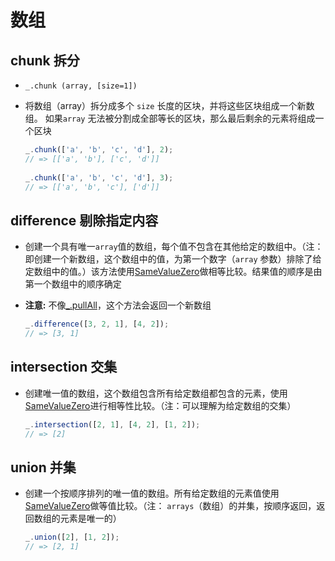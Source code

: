 # 数组

## chunk 拆分

*   `_.chunk (array, [size=1])`

*   将数组（array）拆分成多个 `size` 长度的区块，并将这些区块组成一个新数组。 如果`array` 无法被分割成全部等长的区块，那么最后剩余的元素将组成一个区块

    ```javascript
    _.chunk(['a', 'b', 'c', 'd'], 2);
    // => [['a', 'b'], ['c', 'd']]
     
    _.chunk(['a', 'b', 'c', 'd'], 3);
    // => [['a', 'b', 'c'], ['d']]

    ```

## difference 剔除指定内容

*   创建一个具有唯一`array`值的数组，每个值不包含在其他给定的数组中。（注：即创建一个新数组，这个数组中的值，为第一个数字（`array` 参数）排除了给定数组中的值。）该方法使用[SameValueZero](http://ecma-international.org/ecma-262/6.0/#sec-samevaluezero "SameValueZero")做相等比较。结果值的顺序是由第一个数组中的顺序确定

*   **注意:** 不像[\_.pullAll](https://www.lodashjs.com/docs/lodash.difference#pullAll "_.pullAll")，这个方法会返回一个新数组

    ```javascript
    _.difference([3, 2, 1], [4, 2]);
    // => [3, 1]
    ```

## intersection 交集

*   创建唯一值的数组，这个数组包含所有给定数组都包含的元素，使用[SameValueZero](http://ecma-international.org/ecma-262/6.0/#sec-samevaluezero "SameValueZero")进行相等性比较。（注：可以理解为给定数组的交集）

    ```javascript
    _.intersection([2, 1], [4, 2], [1, 2]);
    // => [2]

    ```

## union 并集

*   创建一个按顺序排列的唯一值的数组。所有给定数组的元素值使用[SameValueZero](http://ecma-international.org/ecma-262/6.0/#sec-samevaluezero "SameValueZero")做等值比较。（注： `arrays`（数组）的并集，按顺序返回，返回数组的元素是唯一的）

    ```javascript
    _.union([2], [1, 2]);
    // => [2, 1]
    ```
